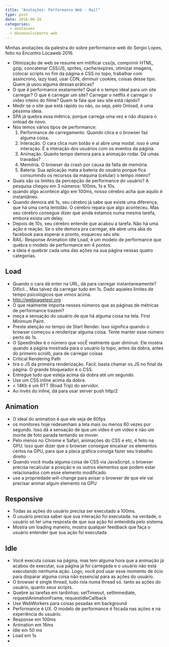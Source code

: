 ```yaml
---
title: "Anotações: Performance Web - Rail"
type: post
date: 2016-06-26
categories:
  - anotacoes
  - desenvolvimento web
---
```


Minhas anotações da palestra do sobre performance web do Sergio Lopes, feito no Encontro Locaweb 2016.

- Otimização de web se resume em mitificar css/js, comprimir HTML, gzip, concatenar CSS/JS, sprites, cache/expires, otimizar imagens, colocar scripts no fim da página e CSS no topo, trabalhar com assíncrono, lazy load, usar CDN, diminuir cookies, coisas desse tipo. Quem já usou alguma dessas práticas?
- O que é performance exatamente? Qual é o tempo ideal para um site carregar? O que é carregar um site? Carregar o netflix é carregar o video inteiro do filme? Quem te fala que seu site está rápido?
- Medir se o site que está rápido ou não, ou seja, pelo Onload, é uma péssima ideia.
- SPA já quebra essa métrica, porque carrega uma vez e não dispara o onload de novo.
- Nós temos vários tipos de performance:
  1. Performance de carregamento. Quando clica e o browser faz alguma coisa.
  2. Interação. O cara clica num botão e aí abre uma modal. isso é uma interação. É a interação dos usuários com os eventos da página.
  3. Animação. Quanto tempo demora para a animação rodar. Dá umas travadas?
  4. Memória. O browser da crash por causa da falta de memória.
  5. Bateria. Sua aplicação mata a bateria do usuário porque fica consumindo os recursos da máquina (celular) o tempo inteiro?
- Quais são os limites da percepção de performance do usuário? A pesquisa chegou em 3 números: 100ms, 1s e 10s.
- quando algo acontece algo em 100ms, nosso cérebro acha que aquilo é instantâneo. 
- Quando demora até 1s, seu cérebro já sabe que existe uma diferença, que há uma certa lentidão. O cérebro repara que algo aconteceu. Mas seu cérebro consegue dizer que ainda estamos numa mesma tarefa, embora exista um delay.
- Depois de 10s, seu cérebro entende que acabou a tarefa. Não há uma ação e reação. Se o site demora pra carregar, ele abre uma aba do facebook para esperar e pronto, esqueceu seu site.
- RAIL: Response Animation Idle Load, é um modelo de performance que quebra o modelo de performance em 4 pontos.
- a ideia é quebrar cada uma das ações na sua página nessas quatro categorias.
## Load
- Quando o cara dá enter na URL, dá para carregar instantaneamente? Difícil… Mas talvez dá carregar tudo em 1s. Dado aqueles limites de tempo psicológicos que vimos acima.
- http://webpagetest.org
- O que realmente importa nesses números que as páginas de métricas de performance trazem?
- meça a sensação do usuário de que há alguma coisa na tela. First Minimum Paint. 
- Preste atenção no tempo de Start Render. Isso significa quando o browser começou a renderizar alguma coisa. Tente manter esse número perto do 1s.
- O SpeedIndex é o número que vocÊ realmente quer diminuir. Ele mostra quando a página mostrada para o usuário (o topo, antes da dobra, antes do primeiro scroll), para de carregar coisas
- Critical Rendering Path
- tira o JS da primeira renderização. Fácil; basta chamar os JS no final da página. O grande bloqueador é o CSS. 
- Entregue tudo que esteja acima da dobra até um segundo. 
- Use um CSS inline acima da dobra. 
- < 14Kb é um RTT (Road Trip) do servidor.
- Ao invés do inline, dá para usar server push http/2
## Animation
- O ideal do animation é que ele seja de 60fps
- os monitores hoje redesenham a tela mais ou menos 60 vezes por segundo. Isso dá a sensação de que um vídeo é um video e não um monte de foto parada tentando se mover.
- Pelo menos no Chrome e Safari, animações do CSS e etc, é feito na GPU. Isso quer dizer que o browser consegue encaixar os elementos certos na GPU, para que a placa gráfica consiga fazer seu trabalho direito
- Quando você muda alguma coisa de CSS via JavaScript, o browser precisa recalcular a posição e os outros elementos que podem estar relacionados com esse elemento modificado
- use a propriedade will-change para avisar o browser de que ele vai precisar animar algum elemento na GPU
## Responsive
- Todas as ações do usuário precisa ser executado a 100ms.
- O usuário precisa saber que sua interação foi executada. na verdade, o usuário só ter uma resposta de que sua ação foi entendida pelo sistema.
- Mostra um loading maneiro, mostra qualquer feedback que faça o usuário entender que sua ação foi executada
## Idle
- Você executa coisas na página, mas tem alguma hora que a animação já acabou de executar, sua página já foi carregada e o usuário não está executando nenhuma ação. Logo, você pod usar esse momento de ócio para disparar alguma coisa não essencial para as ações do usuário.
- O browser é single thread, tudo rola numa thread só. tanto as ações do usuário, quanto seus scripts.
- Quebre as tarefas em tardinhas: setTimeout, setImmediate, requestAnimationFrame, requestIdleCallback
- Use WebWorkers para coisas pesadas em background
- Performance é UX. O modelo de performance é focada nas ações e na experiência do usuário.
- Response em 100ms
- Animation em 16ms
- Idle em 50 ms
- Load em 1s
- 